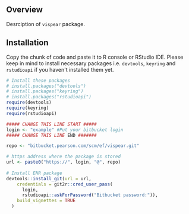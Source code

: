 <!-- README.md is generated from README.Rmd. Please edit that file -->
Overview
--------

Desrciption of `vispear` package.

Installation
------------

Copy the chunk of code and paste it to R console or RStudio IDE. Please keep in mind to install necessary packages i.e. `devtools`, `keyring` and `rstudioapi` if you haven't installed them yet.

``` r
# Install these packages
# install.packages("devtools")
# install.packages("keyring")
# install.packages("rstudioapi")
require(devtools) 
require(keyring)
require(rstudioapi) 

##### CHANGE THIS LINE START #####
login <- "example" #Put your bitbucket login
##### CHANGE THIS LINE END #######

repo <- "bitbucket.pearson.com/scm/ef/vispear.git"

# https address where the package is stored
url <- paste0("https://", login, "@", repo)
  
# Install ENR package
devtools::install_git(url = url,
    credentials = git2r::cred_user_pass(
      login,
      rstudioapi::askForPassword("Bitbucket password:")),
    build_vignettes = TRUE
  )
```
